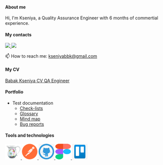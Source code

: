 #### About me


Hi, I'm Kseniya, a Quality Assurance Engineer with 6 months of commertial experience. 


#### My contacts


<p align='left'>
   <a href="[https://www.linkedin.com/in/kseniyababak/"]>
       <img src="https://img.shields.io/badge/linkedin-%230077B5.svg?&style=for-the-badge&logo=linkedin&logoColor=white"/>
   </a>
   <a href="[https://t.me/aksin_ya"]>
       <img src="https://img.shields.io/badge/Telegram-2CA5E0?style=for-the-badge&logo=telegram&logoColor=white"/>
   </a>
<p align='left'>
   📫 How to reach me: <a href='mailto:kseniyabbk@gmail.com'>kseniyabbk@gmail.com</a>
</p>

#### My CV 

[Babak Kseniya CV QA Engineer](https://drive.google.com/file/d/1fMNagV6-9Y__sf2q17ysAxW1E2JMDHJN/view?usp=sharing)

#### Portfolio 
- Test documentation
  -  [Check-lists](https://ссылочку_сюда)
  -  [Glossary](https://ссылочку_сюда)
  -  [Mind map](https://ссылочку_сюда)
  -  [Bug reports](https://ссылочку_сюда)

#### Tools and technologies

<p align="left">
<a href="https://www.charlesproxy.com/">
<img src="https://github.com/qajenna/qajenna/blob/main/icons/Charles.png" alt="Charles" width="50" height="50" />
</a>
<a href="https://www.postman.com/">
<img src="https://github.com/qajenna/qajenna/blob/main/icons/Postman.png" alt="Postman" width="50" height="50" />
</a>
<a href="https://github.com">
<img src="https://github.com/qajenna/qajenna/blob/main/icons/GitHub.png" alt="Figma" width="50" height="50" /> 
</a>
<a href="https://figma.com">
<img src="https://github.com/qajenna/qajenna/blob/main/icons/Figma.svg" alt="Figma" width="50" height="50" /> 
</a>
<a href="https://trello.com">
<img src="https://github.com/qajenna/qajenna/blob/main/icons/Trello.png" alt="Figma" width="50" height="50" /> 
</a>
</p>
